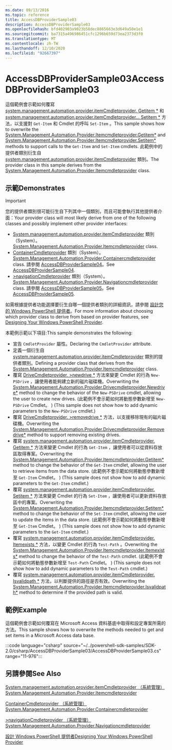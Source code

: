 ```yaml
---
ms.date: 09/13/2016
ms.topic: reference
title: AccessDBProviderSample03
description: AccessDBProviderSample03
ms.openlocfilehash: bfd402903a9023b58dec8865663e3d649a50e1e1
ms.sourcegitcommit: ba7315a496986451cfc1296b659d73ea2373d3f0
ms.translationtype: MT
ms.contentlocale: zh-TW
ms.lasthandoff: 12/10/2020
ms.locfileid: "92667397"
---
```

# <a name="accessdbprovidersample03"></a><span data-ttu-id="c79bb-103">AccessDBProviderSample03</span><span class="sxs-lookup"><span data-stu-id="c79bb-103">AccessDBProviderSample03</span></span>

<span data-ttu-id="c79bb-104">這個範例會示範如何覆寫 [system.management.automation.provider.itemCmdletprovider. Getitem \*](/dotnet/api/System.Management.Automation.Provider.ItemCmdletProvider.GetItem) 和 [system.management.automation.provider.itemCmdletprovider... Setitem \*](/dotnet/api/System.Management.Automation.Provider.ItemCmdletProvider.SetItem) 方法，以支援對 `Get-Item` 和 Cmdlet 的呼叫 `Set-Item` 。</span><span class="sxs-lookup"><span data-stu-id="c79bb-104">This sample shows how to overwrite the [System.Management.Automation.Provider.Itemcmdletprovider.Getitem\*](/dotnet/api/System.Management.Automation.Provider.ItemCmdletProvider.GetItem) and [System.Management.Automation.Provider.Itemcmdletprovider.Setitem\*](/dotnet/api/System.Management.Automation.Provider.ItemCmdletProvider.SetItem) methods to support calls to the `Get-Item` and `Set-Item` cmdlets.</span></span> <span data-ttu-id="c79bb-105">此範例中的提供者類別衍生自 [system.management.automation.provider.itemCmdletprovider](/dotnet/api/System.Management.Automation.Provider.ItemCmdletProvider) 類別。</span><span class="sxs-lookup"><span data-stu-id="c79bb-105">The provider class in this sample derives from the [System.Management.Automation.Provider.Itemcmdletprovider](/dotnet/api/System.Management.Automation.Provider.ItemCmdletProvider) class.</span></span>

## <a name="demonstrates"></a><span data-ttu-id="c79bb-106">示範</span><span class="sxs-lookup"><span data-stu-id="c79bb-106">Demonstrates</span></span>

> [!IMPORTANT]
> <span data-ttu-id="c79bb-107">您的提供者類別很可能衍生自下列其中一個類別，而且可能會執行其他提供者介面：</span><span class="sxs-lookup"><span data-stu-id="c79bb-107">Your provider class will most likely derive from one of the following classes and possibly implement other provider interfaces:</span></span>
>
> - <span data-ttu-id="c79bb-108">[System.management.automation.provider.itemCmdletprovider](/dotnet/api/System.Management.Automation.Provider.ItemCmdletProvider) 類別（System）。</span><span class="sxs-lookup"><span data-stu-id="c79bb-108">[System.Management.Automation.Provider.Itemcmdletprovider](/dotnet/api/System.Management.Automation.Provider.ItemCmdletProvider) class.</span></span>
> - <span data-ttu-id="c79bb-109">[ContainerCmdletprovider](/dotnet/api/System.Management.Automation.Provider.ContainerCmdletProvider) 類別（System）。</span><span class="sxs-lookup"><span data-stu-id="c79bb-109">[System.Management.Automation.Provider.Containercmdletprovider](/dotnet/api/System.Management.Automation.Provider.ContainerCmdletProvider) class.</span></span> <span data-ttu-id="c79bb-110">請參閱 [AccessDBProviderSample04](./accessdbprovidersample04.md)。</span><span class="sxs-lookup"><span data-stu-id="c79bb-110">See [AccessDBProviderSample04](./accessdbprovidersample04.md).</span></span>
> - <span data-ttu-id="c79bb-111">[>navigationCmdletprovider](/dotnet/api/System.Management.Automation.Provider.NavigationCmdletProvider) 類別（System）。</span><span class="sxs-lookup"><span data-stu-id="c79bb-111">[System.Management.Automation.Provider.Navigationcmdletprovider](/dotnet/api/System.Management.Automation.Provider.NavigationCmdletProvider) class.</span></span> <span data-ttu-id="c79bb-112">請參閱 [AccessDBProviderSample05](./accessdbprovidersample05.md)。</span><span class="sxs-lookup"><span data-stu-id="c79bb-112">See [AccessDBProviderSample05](./accessdbprovidersample05.md).</span></span>
>
> <span data-ttu-id="c79bb-113">如需根據提供者功能選擇要衍生自哪一個提供者類別的詳細資訊，請參閱 [設計您的 Windows PowerShell 提供者](./provider-types.md)。</span><span class="sxs-lookup"><span data-stu-id="c79bb-113">For more information about choosing which provider class to derive from based on provider features, see [Designing Your Windows PowerShell Provider](./provider-types.md).</span></span>

<span data-ttu-id="c79bb-114">本範例示範以下項目:</span><span class="sxs-lookup"><span data-stu-id="c79bb-114">This sample demonstrates the following:</span></span>

- <span data-ttu-id="c79bb-115">宣告 `CmdletProvider` 屬性。</span><span class="sxs-lookup"><span data-stu-id="c79bb-115">Declaring the `CmdletProvider` attribute.</span></span>
- <span data-ttu-id="c79bb-116">定義一個衍生自 [system.management.automation.provider.itemCmdletprovider](/dotnet/api/System.Management.Automation.Provider.ItemCmdletProvider) 類別的提供者類別。</span><span class="sxs-lookup"><span data-stu-id="c79bb-116">Defining a provider class that derives from the [System.Management.Automation.Provider.Itemcmdletprovider](/dotnet/api/System.Management.Automation.Provider.ItemCmdletProvider) class.</span></span>
- <span data-ttu-id="c79bb-117">覆寫 [DriveCmdletprovider. >newdrive \*](/dotnet/api/System.Management.Automation.Provider.DriveCmdletProvider.NewDrive) 方法來變更 Cmdlet 的行為 `New-PSDrive` ，讓使用者能夠建立新的磁片磁碟機。</span><span class="sxs-lookup"><span data-stu-id="c79bb-117">Overwriting the [System.Management.Automation.Provider.Drivecmdletprovider.Newdrive\*](/dotnet/api/System.Management.Automation.Provider.DriveCmdletProvider.NewDrive) method to change the behavior of the `New-PSDrive` cmdlet, allowing the user to create new drives.</span></span>
  <span data-ttu-id="c79bb-118"> (此範例不會示範如何將動態參數新增至 `New-PSDrive` Cmdlet。 ) </span><span class="sxs-lookup"><span data-stu-id="c79bb-118">(This sample does not show how to add dynamic parameters to the `New-PSDrive` cmdlet.)</span></span>
- <span data-ttu-id="c79bb-119">覆寫 [DriveCmdletprovider. >removedrive \*](/dotnet/api/System.Management.Automation.Provider.DriveCmdletProvider.RemoveDrive) 方法，以支援移除現有的磁片磁碟機。</span><span class="sxs-lookup"><span data-stu-id="c79bb-119">Overwriting the [System.Management.Automation.Provider.Drivecmdletprovider.Removedrive\*](/dotnet/api/System.Management.Automation.Provider.DriveCmdletProvider.RemoveDrive) method to support removing existing drives.</span></span>
- <span data-ttu-id="c79bb-120">覆寫 [system.management.automation.provider.itemCmdletprovider. Getitem \*](/dotnet/api/System.Management.Automation.Provider.ItemCmdletProvider.GetItem) 方法來變更 Cmdlet 的行為 `Get-Item` ，讓使用者可以從資料存放區取得專案。</span><span class="sxs-lookup"><span data-stu-id="c79bb-120">Overwriting the [System.Management.Automation.Provider.Itemcmdletprovider.Getitem\*](/dotnet/api/System.Management.Automation.Provider.ItemCmdletProvider.GetItem) method to change the behavior of the `Get-Item` cmdlet, allowing the user to retrieve items from the data store.</span></span> <span data-ttu-id="c79bb-121"> (此範例不會示範如何將動態參數新增至 `Get-Item` Cmdlet。 ) </span><span class="sxs-lookup"><span data-stu-id="c79bb-121">(This sample does not show how to add dynamic parameters to the `Get-Item` cmdlet.)</span></span>
- <span data-ttu-id="c79bb-122">覆寫 [system.management.automation.provider.itemCmdletprovider. Setitem \*](/dotnet/api/System.Management.Automation.Provider.ItemCmdletProvider.SetItem) 方法來變更 Cmdlet 的行為 `Set-Item` ，讓使用者可以更新資料存放區中的專案。</span><span class="sxs-lookup"><span data-stu-id="c79bb-122">Overwriting the [System.Management.Automation.Provider.Itemcmdletprovider.Setitem\*](/dotnet/api/System.Management.Automation.Provider.ItemCmdletProvider.SetItem) method to change the behavior of the `Set-Item` cmdlet, allowing the user to update the items in the data store.</span></span> <span data-ttu-id="c79bb-123"> (此範例不會示範如何將動態參數新增至 `Get-Item` Cmdlet。 ) </span><span class="sxs-lookup"><span data-stu-id="c79bb-123">(This sample does not show how to add dynamic parameters to the `Get-Item` cmdlet.)</span></span>
- <span data-ttu-id="c79bb-124">覆寫 [system.management.automation.provider.itemCmdletprovider. Itemexists \*](/dotnet/api/System.Management.Automation.Provider.ItemCmdletProvider.ItemExists) 方法，以變更 Cmdlet 的行為 `Test-Path` 。</span><span class="sxs-lookup"><span data-stu-id="c79bb-124">Overwriting the [System.Management.Automation.Provider.Itemcmdletprovider.Itemexists\*](/dotnet/api/System.Management.Automation.Provider.ItemCmdletProvider.ItemExists) method to change the behavior of the `Test-Path` cmdlet.</span></span> <span data-ttu-id="c79bb-125"> (此範例不會示範如何將動態參數新增至 `Test-Path` Cmdlet。 ) </span><span class="sxs-lookup"><span data-stu-id="c79bb-125">(This sample does not show how to add dynamic parameters to the `Test-Path` cmdlet.)</span></span>
- <span data-ttu-id="c79bb-126">覆寫 [system.management.automation.provider.itemCmdletprovider. Isvalidpath \*](/dotnet/api/System.Management.Automation.Provider.ItemCmdletProvider.IsValidPath) 方法，以判斷提供的路徑是否有效。</span><span class="sxs-lookup"><span data-stu-id="c79bb-126">Overwriting the [System.Management.Automation.Provider.Itemcmdletprovider.Isvalidpath\*](/dotnet/api/System.Management.Automation.Provider.ItemCmdletProvider.IsValidPath) method to determine if the provided path is valid.</span></span>

## <a name="example"></a><span data-ttu-id="c79bb-127">範例</span><span class="sxs-lookup"><span data-stu-id="c79bb-127">Example</span></span>

<span data-ttu-id="c79bb-128">這個範例會示範如何覆寫在 Microsoft Access 資料基底中取得和設定專案所需的方法。</span><span class="sxs-lookup"><span data-stu-id="c79bb-128">This sample shows how to overwrite the methods needed to get and set items in a Microsoft Access data base.</span></span>

:::code language="csharp" source="~/../powershell-sdk-samples/SDK-2.0/csharp/AccessDBProviderSample03/AccessDBProviderSample03.cs" range="11-976":::

## <a name="see-also"></a><span data-ttu-id="c79bb-129">另請參閱</span><span class="sxs-lookup"><span data-stu-id="c79bb-129">See Also</span></span>

[<span data-ttu-id="c79bb-130">System.management.automation.provider.itemCmdletprovider （系統管理）</span><span class="sxs-lookup"><span data-stu-id="c79bb-130">System.Management.Automation.Provider.Itemcmdletprovider</span></span>](/dotnet/api/System.Management.Automation.Provider.ItemCmdletProvider)

[<span data-ttu-id="c79bb-131">ContainerCmdletprovider （系統管理）</span><span class="sxs-lookup"><span data-stu-id="c79bb-131">System.Management.Automation.Provider.Containercmdletprovider</span></span>](/dotnet/api/System.Management.Automation.Provider.ContainerCmdletProvider)

[<span data-ttu-id="c79bb-132">>navigationCmdletprovider （系統管理）</span><span class="sxs-lookup"><span data-stu-id="c79bb-132">System.Management.Automation.Provider.Navigationcmdletprovider</span></span>](/dotnet/api/System.Management.Automation.Provider.NavigationCmdletProvider)

[<span data-ttu-id="c79bb-133">設計 Windows PowerShell 提供者</span><span class="sxs-lookup"><span data-stu-id="c79bb-133">Designing Your Windows PowerShell Provider</span></span>](./provider-types.md)

